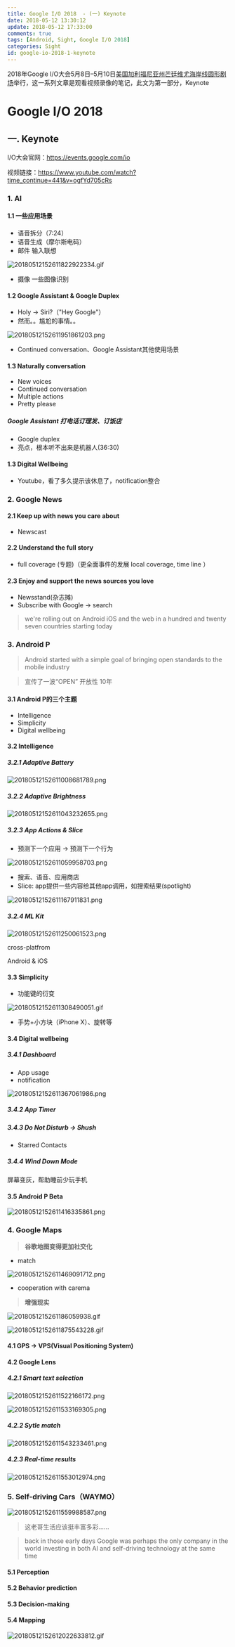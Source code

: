 ```yaml
---
title: Google I/O 2018  - (一) Keynote
date: 2018-05-12 13:30:12
update: 2018-05-12 17:33:00
comments: true
tags: [Android, Sight, Google I/O 2018]
categories: Sight
id: google-io-2018-1-keynote
---
```

2018年Google I/O大会5月8日–5月10日[美国加利福尼亚州芒廷维尤海岸线圆形剧场](https://www.google.co.jp/search?newwindow=1&q=Shoreline+Amphitheatre&stick=H4sIAAAAAAAAAOPgE-LVT9c3NMxISjY2MUpJUeLUz9U3MM_NMkjSEs5OttJPLUvNKym2yslPTizJzM8DALTa4XIxAAAA&sa=X&ved=0ahUKEwjq-eeH8P_aAhWCwrwKHUG7BzgQmxMIqQEoATAP)举行，这一系列文章是观看视频录像的笔记，此文为第一部分，Keynote

<!---more--->

# Google I/O 2018

## 一. Keynote
I/O大会官网：https://events.google.com/io

视频链接：https://www.youtube.com/watch?time_continue=441&v=ogfYd705cRs

### 1. AI

#### 1.1 一些应用场景

- 语音拆分（7:24）
- 语音生成（摩尔斯电码）
- 邮件 输入联想

![20180512152611822922334.gif](http://7xravb.com1.z0.glb.clouddn.com/20180512152611822922334.gif)

- 摄像 一些图像识别

#### 1.2 Google Assistant & Google Duplex

- Holy -> Siri?（"Hey Google"）
- 然而。。尴尬的事情。。

![20180512152611951861203.png](http://7xravb.com1.z0.glb.clouddn.com/20180512152611951861203.png)

- Continued conversation、Google Assistant其他使用场景

#### 1.3 Naturally conversation

- New voices
- Continued conversation
- Multiple actions
- Pretty please

##### Google Assistant 打电话订理发、订饭店 

- Google duplex
- 亮点，根本听不出来是机器人(36:30)

#### 1.3 Digital Wellbeing

- Youtube，看了多久提示该休息了，notification整合

### 2. Google News

#### 2.1 Keep up with news you care about

- Newscast

#### 2.2 Understand the full story

- full coverage (专题)（更全面事件的发展 local coverage, time line ）

#### 2.3 Enjoy and support the news sources you love

- Newsstand(杂志摊)
- Subscribe with Google -> search

> we're rolling out on Android iOS and the web in a hundred and twenty seven countries starting today

### 3. Android P

> Android started with a simple goal of bringing open standards to the mobile industry

> 宣传了一波“OPEN” 开放性   10年

#### 3.1 Android P的三个主题

- Intelligence
- Simplicity 
- Digital wellbeing

#### 3.2 Intelligence

##### 3.2.1 Adaptive Battery

![20180512152611008681789.png](http://7xravb.com1.z0.glb.clouddn.com/20180512152611008681789.png)

##### 3.2.2 Adaptive Brightness

![20180512152611043232655.png](http://7xravb.com1.z0.glb.clouddn.com/20180512152611043232655.png)

##### 3.2.3 App Actions & Slice

- 预测下一个应用 -> 预测下一个行为

![20180512152611059958703.png](http://7xravb.com1.z0.glb.clouddn.com/20180512152611059958703.png)

- 搜索、语音、应用商店
- Slice: app提供一些内容给其他app调用，如搜索结果(spotlight)

![20180512152611167911831.png](http://7xravb.com1.z0.glb.clouddn.com/20180512152611167911831.png)

##### 3.2.4 ML Kit

![20180512152611250061523.png](http://7xravb.com1.z0.glb.clouddn.com/20180512152611250061523.png)

cross-platfrom

Android & iOS

#### 3.3 Simplicity

- 功能键的衍变

![20180512152611308490051.gif](http://7xravb.com1.z0.glb.clouddn.com/20180512152611308490051.gif)

- 手势+小方块（iPhone X）、旋转等

#### 3.4 Digital wellbeing

##### 3.4.1 Dashboard

- App usage
- notification

![20180512152611367061986.png](http://7xravb.com1.z0.glb.clouddn.com/20180512152611367061986.png)

##### 3.4.2 App Timer

##### 3.4.3 Do Not Disturb  -> Shush

- Starred Contacts

##### 3.4.4 Wind Down Mode

屏幕变灰，帮助睡前少玩手机

#### 3.5 Android P Beta

![20180512152611416335861.png](http://7xravb.com1.z0.glb.clouddn.com/20180512152611416335861.png)



### 4. Google Maps

> **谷歌地图变得更加社交化**

- match

![20180512152611469091712.png](http://7xravb.com1.z0.glb.clouddn.com/20180512152611469091712.png)

- cooperation with carema

> **增强现实**

![2018051215261186059938.gif](http://7xravb.com1.z0.glb.clouddn.com/2018051215261186059938.gif)

![20180512152611875543228.gif](http://7xravb.com1.z0.glb.clouddn.com/20180512152611875543228.gif)

#### 4.1 GPS -> VPS(Visual Positioning System)

#### 4.2 Google Lens

##### 4.2.1 Smart text selection

![20180512152611522166172.png](http://7xravb.com1.z0.glb.clouddn.com/20180512152611522166172.png)

![20180512152611533169305.png](http://7xravb.com1.z0.glb.clouddn.com/20180512152611533169305.png)

##### 4.2.2 Sytle match

![20180512152611543233461.png](http://7xravb.com1.z0.glb.clouddn.com/20180512152611543233461.png)

##### 4.2.3 Real-time results

![20180512152611553012974.png](http://7xravb.com1.z0.glb.clouddn.com/20180512152611553012974.png)

### 5. Self-driving Cars（WAYMO）

![20180512152611559988587.png](http://7xravb.com1.z0.glb.clouddn.com/20180512152611559988587.png)

> 这老哥生活应该挺丰富多彩……

> back in those early days Google was perhaps the only company in the world investing in both AI and self-driving technology at the same time 

#### 5.1 Perception

#### 5.2 Behavior prediction

#### 5.3 Decision-making

#### 5.4 Mapping



![20180512152612022633812.gif](http://7xravb.com1.z0.glb.clouddn.com/20180512152612022633812.gif)







